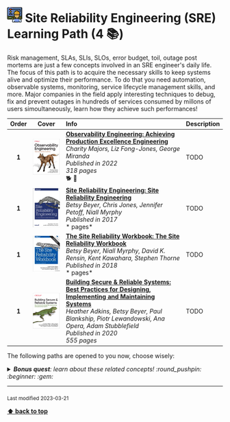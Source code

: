 [//]: # (Auto generated file from templates)

# <img height="35" src="/assets/learning-paths/icons/sre.png" alt="sre" title="Site Reliability Engineering (SRE)"/> Site Reliability Engineering (SRE) Learning Path (4 :books:)

Risk management, SLAs, SLIs, SLOs, error budget, toil, outage post mortems are just a few concepts involved in an SRE engineer's daily life. The focus of this path is to acquire the necessary skills to keep systems alive and optimize their performance. To do that you need automation, observable systems, monitoring, service lifecycle management skills, and more. Major companies in the field apply interesting techniques to debug, fix and prevent outages in hundreds of services consumed by millons of users simoultaneously, learn how they achieve such performances!

| Order | Cover | Info | Description |
| :---: | :---: | :--- | :--- |
| **1** | ![img](/assets/books/covers/observability-engineering.jpeg) | [**Observability Engineering: Achieving Production Excellence Engineering**](https://www.goodreads.com/book/show/54617137-system-design-interview) <br> *Charity Majors, Liz Fong-Jones, George Miranda* <br> *Published in 2022* <br> *318 pages* <br> :dog2: :orange_book: | TODO |
| **1** | ![img](/assets/books/covers/site-reliability-engineering.jpeg) | [**Site Reliability Engineering: Site Reliability Engineering**](https://sre.google/sre-book/table-of-contents/) <br> *Betsy Beyer, Chris Jones, Jennifer Petoff, Niall Myrphy* <br> *Published in 2017* <br> * pages* <br>  | TODO |
| **1** | ![img](/assets/books/covers/sre-workbook.jpeg) | [**The Site Reliability Workbook: The Site Reliability Workbook**](https://sre.google/workbook/table-of-contents/) <br> *Betsy Beyer, Niall Myrphy, David K. Rensin, Kent Kawahara, Stephen Thorne* <br> *Published in 2018* <br> * pages* <br>  | TODO |
| **1** | ![img](/assets/books/covers/building-secure-reliable-systems.jpeg) | [**Building Secure & Reliable Systems: Best Practices for Designing, Implementing and Maintaining Systems**](https://static.googleusercontent.com/media/sre.google/en//static/pdf/building_secure_and_reliable_systems.pdf) <br> *Heather Adkins, Betsy Beyer, Paul Blankship, Piotr Lewandowski, Ana Opera, Adam Stubblefield* <br> *Published in 2020* <br> *555 pages* <br>  | TODO |

The following paths are opened to you now, choose wisely:



<details><summary><i><b>Bonus quest</b>: learn about these related concepts! :round_pushpin: :beginner: :gem: </i></summary>
<p>

<sub>#risk-management #sla #sli #slo #error-budget #toil #post-mortems #cascading-failures</sub>

</p>
</details>

---
<sub>Last modified 2023-03-21</sub>

[**⬆ back to top**](#site-reliability-engineering-(sre)-learning-path)
